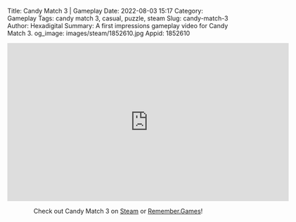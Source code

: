 Title: Candy Match 3 | Gameplay
Date: 2022-08-03 15:17
Category: Gameplay
Tags: candy match 3, casual, puzzle, steam
Slug: candy-match-3
Author: Hexadigital
Summary: A first impressions gameplay video for Candy Match 3.
og_image: images/steam/1852610.jpg
Appid: 1852610

<center><iframe src="https://www.youtube.com/embed/e88lPb6bhuo?feature=oembed" allow="accelerometer; autoplay; encrypted-media; gyroscope; picture-in-picture" width="640" height="360" frameborder="0"></iframe>

Check out Candy Match 3 on [Steam](https://store.steampowered.com/app/1852610/?curator_clanid=34633900) or [Remember.Games](https://remember.games/game/6280/)!</center>